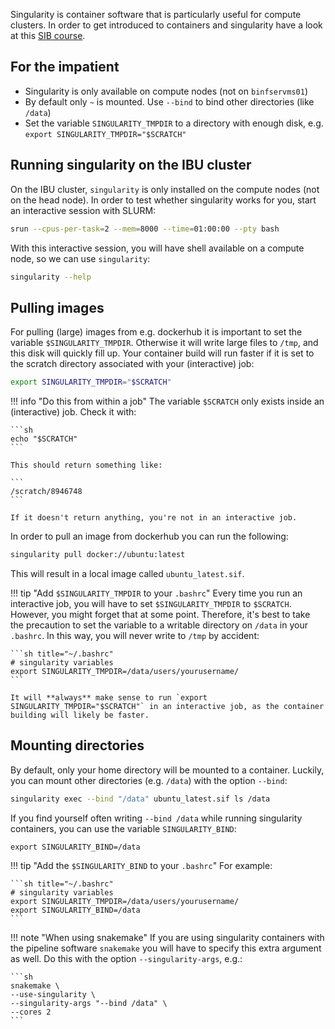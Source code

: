 Singularity is container software that is particularly useful for compute clusters. In order to get introduced to containers and singularity have a look at this [SIB course](https://sib-swiss.github.io/containers-introduction-training/2022.4/). 

## For the impatient

- Singularity is only available on compute nodes (not on `binfservms01`)
- By default only `~` is mounted. Use `--bind` to bind other directories (like `/data`)
- Set the variable `SINGULARITY_TMPDIR` to a directory with enough disk, e.g. `export SINGULARITY_TMPDIR="$SCRATCH"`

## Running singularity on the IBU cluster

On the IBU cluster, `singularity` is only installed on the compute nodes (not on the head node). In order to test whether singularity works for you, start an interactive session with SLURM:

```sh
srun --cpus-per-task=2 --mem=8000 --time=01:00:00 --pty bash 
```

With this interactive session, you will have shell available on a compute node, so we can use `singularity`:

```sh
singularity --help
```

## Pulling images

For pulling (large) images from e.g. dockerhub it is important to set the variable `$SINGULARITY_TMPDIR`. Otherwise it will write large files to `/tmp`, and this disk will quickly fill up. Your container build will run faster if it is set to the scratch directory associated with your (interactive) job:

```sh
export SINGULARITY_TMPDIR="$SCRATCH"
```

!!! info "Do this from within a job"
    The variable `$SCRATCH` only exists inside an (interactive) job. Check it with:

    ```sh
    echo "$SCRATCH"
    ```

    This should return something like:

    ```
    /scratch/8946748
    ```

    If it doesn't return anything, you're not in an interactive job. 

In order to pull an image from dockerhub you can run the following:

```sh
singularity pull docker://ubuntu:latest
```

This will result in a local image called `ubuntu_latest.sif`. 

!!! tip "Add `$SINGULARITY_TMPDIR` to your `.bashrc`"
    Every time you run an interactive job, you will have to set `$SINGULARITY_TMPDIR` to `$SCRATCH`. However, you might forget that at some point. Therefore, it's best to take the precaution to set the variable to a writable directory on `/data` in your `.bashrc`. In this way, you will never write to `/tmp` by accident: 

    ```sh title="~/.bashrc"
    # singularity variables
    export SINGULARITY_TMPDIR=/data/users/yourusername/
    ```

    It will **always** make sense to run `export SINGULARITY_TMPDIR="$SCRATCH"` in an interactive job, as the container building will likely be faster.  

## Mounting directories

By default, only your home directory will be mounted to a container. Luckily, you can mount other directories (e.g. `/data`) with the option `--bind`:

```sh
singularity exec --bind "/data" ubuntu_latest.sif ls /data
```

If you find yourself often writing `--bind /data` while running singularity containers, you can use the variable `SINGULARITY_BIND`: 

```
export SINGULARITY_BIND=/data
```

!!! tip "Add the `$SINGULARITY_BIND` to your `.bashrc`"
    For example:

    ```sh title="~/.bashrc"
    # singularity variables
    export SINGULARITY_TMPDIR=/data/users/yourusername/
    export SINGULARITY_BIND=/data
    ```

!!! note "When using snakemake"
    If you are using singularity containers with the pipeline software `snakemake` you will have to specify this extra argument as well. Do this with the option `--singularity-args`, e.g.:

    ```sh
    snakemake \
    --use-singularity \
    --singularity-args "--bind /data" \
    --cores 2  
    ```